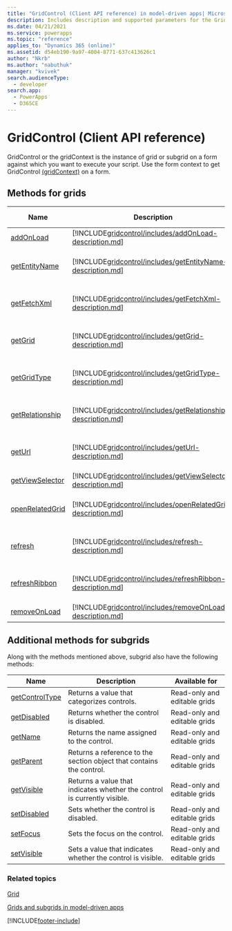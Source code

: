 ```yaml
---
title: "GridControl (Client API reference) in model-driven apps| MicrosoftDocs"
description: Includes description and supported parameters for the GridControl method.
ms.date: 04/21/2021
ms.service: powerapps
ms.topic: "reference"
applies_to: "Dynamics 365 (online)"
ms.assetid: d54eb190-9a97-4004-8771-637c413626c1
author: "Nkrb"
ms.author: "nabuthuk"
manager: "kvivek"
search.audienceType: 
  - developer
search.app: 
  - PowerApps
  - D365CE
---
```

# GridControl (Client API reference)



GridControl or the gridContext is the instance of grid or subgrid on a form against which you want to execute your script. Use the form context to get GridControl [(gridContext)](../grids.md#bkmk_gridcontext) on a form.

## Methods for grids

|Name|Description|Available for|
|--|--|--|
|[addOnLoad](gridcontrol/addOnLoad.md)|[!INCLUDE[gridcontrol/includes/addOnLoad-description.md](gridcontrol/includes/addOnLoad-description.md)]|Read-only grid|
|[getEntityName](gridcontrol/getEntityName.md)|[!INCLUDE[gridcontrol/includes/getEntityName-description.md](gridcontrol/includes/getEntityName-description.md)]|Read-only and editable grids|
|[getFetchXml](gridcontrol/getFetchXml.md)|[!INCLUDE[gridcontrol/includes/getFetchXml-description.md](gridcontrol/includes/getFetchXml-description.md)]|Read-only and editable grids|
|[getGrid](gridcontrol/getGrid.md)|[!INCLUDE[gridcontrol/includes/getGrid-description.md](gridcontrol/includes/getGrid-description.md)]|Read-only and editable grids|
|[getGridType](gridcontrol/getGridType.md)|[!INCLUDE[gridcontrol/includes/getGridType-description.md](gridcontrol/includes/getGridType-description.md)]|Read-only and editable grids|
|[getRelationship](gridcontrol/getRelationship.md)|[!INCLUDE[gridcontrol/includes/getRelationship-description.md](gridcontrol/includes/getRelationship-description.md)]|Read-only and editable grids|
|[getUrl](gridcontrol/getUrl.md)|[!INCLUDE[gridcontrol/includes/getUrl-description.md](gridcontrol/includes/getUrl-description.md)]|Read-only and editable grids|
|[getViewSelector](gridcontrol/getViewSelector.md)|[!INCLUDE[gridcontrol/includes/getViewSelector-description.md](gridcontrol/includes/getViewSelector-description.md)]|Read-only grid|
|[openRelatedGrid](gridcontrol/openRelatedGrid.md)|[!INCLUDE[gridcontrol/includes/openRelatedGrid-description.md](gridcontrol/includes/openRelatedGrid-description.md)]|Read-only and editable grids|
|[refresh](gridcontrol/refresh.md)|[!INCLUDE[gridcontrol/includes/refresh-description.md](gridcontrol/includes/refresh-description.md)]|Read-only and editable grids|
|[refreshRibbon](gridcontrol/refreshRibbon.md)|[!INCLUDE[gridcontrol/includes/refreshRibbon-description.md](gridcontrol/includes/refreshRibbon-description.md)]|Read-only and editable grids|
|[removeOnLoad](gridcontrol/removeOnLoad.md)|[!INCLUDE[gridcontrol/includes/removeOnLoad-description.md](gridcontrol/includes/removeOnLoad-description.md)]|Read-only grid|

## Additional methods for subgrids

Along with the methods mentioned above, subgrid also have the following methods:

|Name|Description|Available for|
|--|--|--|
|[getControlType](../controls/getControlType.md)|Returns a value that categorizes controls.|Read-only and editable grids|
|[getDisabled](../controls/getDisabled.md)|Returns whether the control is disabled.|Read-only and editable grids|
|[getName](../controls/getName.md)|Returns the name assigned to the control.|Read-only and editable grids|
|[getParent](../controls/getParent.md)|Returns a reference to the section object that contains the control.|Read-only and editable grids|
|[getVisible](../controls/getVisible.md)|Returns a value that indicates whether the control is currently visible.|Read-only and editable grids|
|[setDisabled](../controls/setDisabled.md)|Sets whether the control is disabled.|Read-only and editable grids|
|[setFocus](../controls/setFocus.md)|Sets the focus on the control.|Read-only and editable grids|
|[setVisible](../controls/setVisible.md)|Sets a value that indicates whether the control is visible.|Read-only and editable grids|

### Related topics

[Grid](grid.md)

[Grids and subgrids in model-driven apps](../grids.md)




[!INCLUDE[footer-include](../../../../../includes/footer-banner.md)]